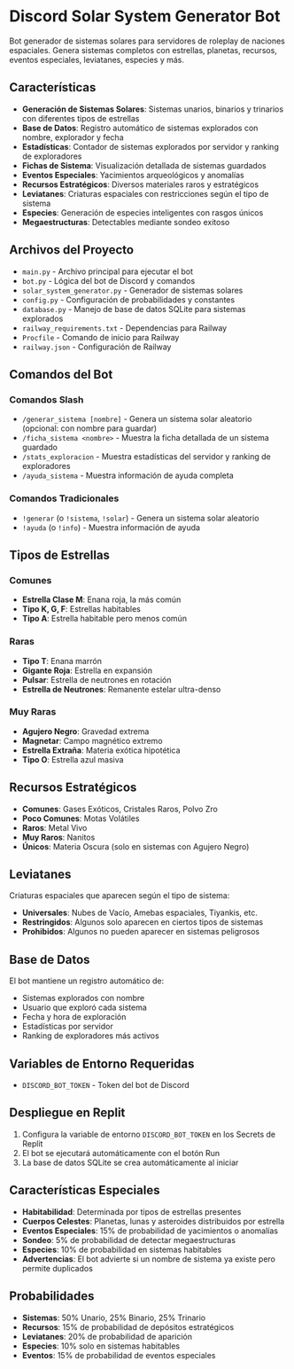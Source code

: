
# Discord Solar System Generator Bot

Bot generador de sistemas solares para servidores de roleplay de naciones espaciales. Genera sistemas completos con estrellas, planetas, recursos, eventos especiales, leviatanes, especies y más.

## Características

- **Generación de Sistemas Solares**: Sistemas unarios, binarios y trinarios con diferentes tipos de estrellas
- **Base de Datos**: Registro automático de sistemas explorados con nombre, explorador y fecha
- **Estadísticas**: Contador de sistemas explorados por servidor y ranking de exploradores
- **Fichas de Sistema**: Visualización detallada de sistemas guardados
- **Eventos Especiales**: Yacimientos arqueológicos y anomalías
- **Recursos Estratégicos**: Diversos materiales raros y estratégicos
- **Leviatanes**: Criaturas espaciales con restricciones según el tipo de sistema
- **Especies**: Generación de especies inteligentes con rasgos únicos
- **Megaestructuras**: Detectables mediante sondeo exitoso

## Archivos del Proyecto

- `main.py` - Archivo principal para ejecutar el bot
- `bot.py` - Lógica del bot de Discord y comandos
- `solar_system_generator.py` - Generador de sistemas solares
- `config.py` - Configuración de probabilidades y constantes
- `database.py` - Manejo de base de datos SQLite para sistemas explorados
- `railway_requirements.txt` - Dependencias para Railway
- `Procfile` - Comando de inicio para Railway
- `railway.json` - Configuración de Railway

## Comandos del Bot

### Comandos Slash
- `/generar_sistema [nombre]` - Genera un sistema solar aleatorio (opcional: con nombre para guardar)
- `/ficha_sistema <nombre>` - Muestra la ficha detallada de un sistema guardado
- `/stats_exploracion` - Muestra estadísticas del servidor y ranking de exploradores
- `/ayuda_sistema` - Muestra información de ayuda completa

### Comandos Tradicionales
- `!generar` (o `!sistema`, `!solar`) - Genera un sistema solar aleatorio
- `!ayuda` (o `!info`) - Muestra información de ayuda

## Tipos de Estrellas

### Comunes
- **Estrella Clase M**: Enana roja, la más común
- **Tipo K, G, F**: Estrellas habitables
- **Tipo A**: Estrella habitable pero menos común

### Raras
- **Tipo T**: Enana marrón
- **Gigante Roja**: Estrella en expansión
- **Pulsar**: Estrella de neutrones en rotación
- **Estrella de Neutrones**: Remanente estelar ultra-denso

### Muy Raras
- **Agujero Negro**: Gravedad extrema
- **Magnetar**: Campo magnético extremo
- **Estrella Extraña**: Materia exótica hipotética
- **Tipo O**: Estrella azul masiva

## Recursos Estratégicos

- **Comunes**: Gases Exóticos, Cristales Raros, Polvo Zro
- **Poco Comunes**: Motas Volátiles
- **Raros**: Metal Vivo
- **Muy Raros**: Nanitos
- **Únicos**: Materia Oscura (solo en sistemas con Agujero Negro)

## Leviatanes

Criaturas espaciales que aparecen según el tipo de sistema:
- **Universales**: Nubes de Vacío, Amebas espaciales, Tiyankis, etc.
- **Restringidos**: Algunos solo aparecen en ciertos tipos de sistemas
- **Prohibidos**: Algunos no pueden aparecer en sistemas peligrosos

## Base de Datos

El bot mantiene un registro automático de:
- Sistemas explorados con nombre
- Usuario que exploró cada sistema
- Fecha y hora de exploración
- Estadísticas por servidor
- Ranking de exploradores más activos

## Variables de Entorno Requeridas

- `DISCORD_BOT_TOKEN` - Token del bot de Discord

## Despliegue en Replit

1. Configura la variable de entorno `DISCORD_BOT_TOKEN` en los Secrets de Replit
2. El bot se ejecutará automáticamente con el botón Run
3. La base de datos SQLite se crea automáticamente al iniciar

## Características Especiales

- **Habitabilidad**: Determinada por tipos de estrellas presentes
- **Cuerpos Celestes**: Planetas, lunas y asteroides distribuidos por estrella
- **Eventos Especiales**: 15% de probabilidad de yacimientos o anomalías
- **Sondeo**: 5% de probabilidad de detectar megaestructuras
- **Especies**: 10% de probabilidad en sistemas habitables
- **Advertencias**: El bot advierte si un nombre de sistema ya existe pero permite duplicados

## Probabilidades

- **Sistemas**: 50% Unario, 25% Binario, 25% Trinario
- **Recursos**: 15% de probabilidad de depósitos estratégicos
- **Leviatanes**: 20% de probabilidad de aparición
- **Especies**: 10% solo en sistemas habitables
- **Eventos**: 15% de probabilidad de eventos especiales
